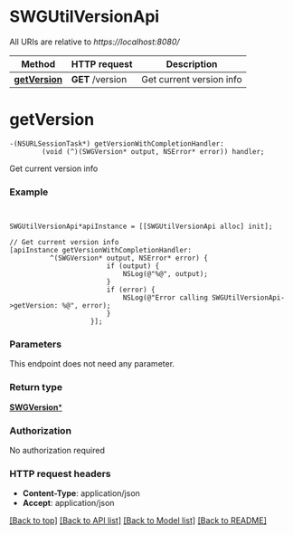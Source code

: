 # SWGUtilVersionApi

All URIs are relative to *https://localhost:8080/*

Method | HTTP request | Description
------------- | ------------- | -------------
[**getVersion**](SWGUtilVersionApi.md#getversion) | **GET** /version | Get current version info


# **getVersion**
```objc
-(NSURLSessionTask*) getVersionWithCompletionHandler: 
        (void (^)(SWGVersion* output, NSError* error)) handler;
```

Get current version info

### Example 
```objc


SWGUtilVersionApi*apiInstance = [[SWGUtilVersionApi alloc] init];

// Get current version info
[apiInstance getVersionWithCompletionHandler: 
          ^(SWGVersion* output, NSError* error) {
                        if (output) {
                            NSLog(@"%@", output);
                        }
                        if (error) {
                            NSLog(@"Error calling SWGUtilVersionApi->getVersion: %@", error);
                        }
                    }];
```

### Parameters
This endpoint does not need any parameter.

### Return type

[**SWGVersion***](SWGVersion.md)

### Authorization

No authorization required

### HTTP request headers

 - **Content-Type**: application/json
 - **Accept**: application/json

[[Back to top]](#) [[Back to API list]](../README.md#documentation-for-api-endpoints) [[Back to Model list]](../README.md#documentation-for-models) [[Back to README]](../README.md)

